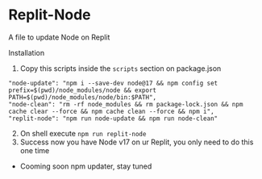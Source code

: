 # Replit-Node
A file to update Node on Replit


Installation

1. Copy this scripts inside the ``scripts`` section on package.json
```
"node-update": "npm i --save-dev node@17 && npm config set prefix=$(pwd)/node_modules/node && export PATH=$(pwd)/node_modules/node/bin:$PATH",
"node-clean": "rm -rf node_modules && rm package-lock.json && npm cache clear --force && npm cache clean --force && npm i",
"replit-node": "npm run node-update && npm run node-clean"
```
2. On shell execute ``npm run replit-node``
3. Success now you have Node v17 on ur Replit, you only need to do this one time

- Cooming soon npm updater, stay tuned
